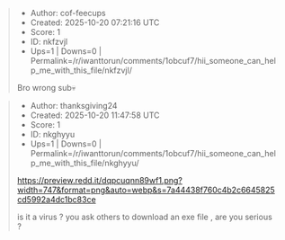 > - Author: cof-feecups
> - Created: 2025-10-20 07:21:16 UTC
> - Score: 1
> - ID: nkfzvjl
> - Ups=1 | Downs=0 | Permalink=/r/iwanttorun/comments/1obcuf7/hii_someone_can_help_me_with_this_file/nkfzvjl/
>
> Bro wrong sub💀

> - Author: thanksgiving24
> - Created: 2025-10-20 11:47:58 UTC
> - Score: 1
> - ID: nkghyyu
> - Ups=1 | Downs=0 | Permalink=/r/iwanttorun/comments/1obcuf7/hii_someone_can_help_me_with_this_file/nkghyyu/
>
> https://preview.redd.it/dqpcuqnn89wf1.png?width=747&format=png&auto=webp&s=7a44438f760c4b2c6645825cd5992a4dc1bc83ce
> 
> is it a virus ? you ask others to download an exe file , are you serious ?
